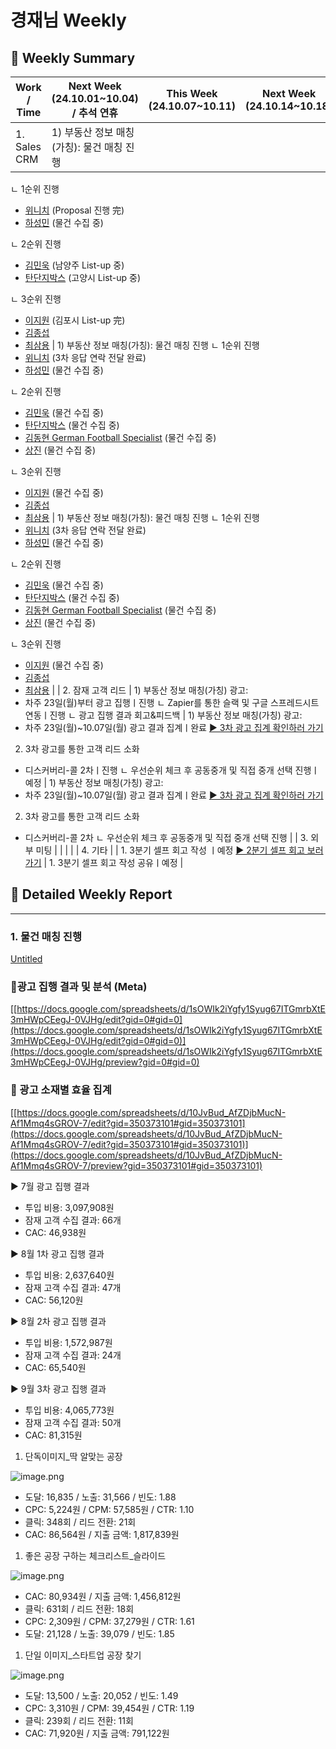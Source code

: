 # 경재님 Weekly

## 📍 Weekly Summary

| Work / Time | Next Week (24.10.01~10.04) / 추석 연휴 | This Week (24.10.07~10.11) | Next Week (24.10.14~10.18) |
| --- | --- | --- | --- |
| 1. Sales CRM | 1) 부동산 정보 매칭(가칭): 물건 매칭 진행
 ㄴ 1순위 진행
- [위니치](%E1%84%8B%E1%85%B1%E1%84%82%E1%85%B5%E1%84%8E%E1%85%B5%2056bdd84430ce4f8e91500bb57f51024f.md) (Proposal 진행 完)
- [하성민](%E1%84%92%E1%85%A1%E1%84%89%E1%85%A5%E1%86%BC%E1%84%86%E1%85%B5%E1%86%AB%2075f2ce683a2745068793ec246813b276.md) (물건 수집 중)

 ㄴ 2순위 진행
- [김민욱](%E1%84%80%E1%85%B5%E1%86%B7%E1%84%86%E1%85%B5%E1%86%AB%E1%84%8B%E1%85%AE%E1%86%A8%2054d6627b01bd401685c04d582cb36c66.md) (남양주 List-up 중)
- [탄단지박스](%E1%84%90%E1%85%A1%E1%86%AB%E1%84%83%E1%85%A1%E1%86%AB%E1%84%8C%E1%85%B5%E1%84%87%E1%85%A1%E1%86%A8%E1%84%89%E1%85%B3%202d8ba24e75414472952a88609b997a09.md) (고양시 List-up 중)

 ㄴ 3순위 진행
- [이지원](%E1%84%8B%E1%85%B5%E1%84%8C%E1%85%B5%E1%84%8B%E1%85%AF%E1%86%AB%20ec4d45ab16a94fceae22b652ad8b5b03.md) (김포시 List-up 完)
- [김종섭](%E1%84%80%E1%85%B5%E1%86%B7%E1%84%8C%E1%85%A9%E1%86%BC%E1%84%89%E1%85%A5%E1%86%B8%20324a6274fa174b1983c95008cc1d91c8.md) 
- [최삼용](%E1%84%8E%E1%85%AC%E1%84%89%E1%85%A1%E1%86%B7%E1%84%8B%E1%85%AD%E1%86%BC%2063bfbae6d225423681f4e822da35f2f6.md)  | 1) 부동산 정보 매칭(가칭): 물건 매칭 진행
 ㄴ 1순위 진행
- [위니치](%E1%84%8B%E1%85%B1%E1%84%82%E1%85%B5%E1%84%8E%E1%85%B5%2056bdd84430ce4f8e91500bb57f51024f.md) (3차 응답 연락 전달 완료)
- [하성민](%E1%84%92%E1%85%A1%E1%84%89%E1%85%A5%E1%86%BC%E1%84%86%E1%85%B5%E1%86%AB%2075f2ce683a2745068793ec246813b276.md) (물건 수집 중)

 ㄴ 2순위 진행
- [김민욱](%E1%84%80%E1%85%B5%E1%86%B7%E1%84%86%E1%85%B5%E1%86%AB%E1%84%8B%E1%85%AE%E1%86%A8%2054d6627b01bd401685c04d582cb36c66.md) (물건 수집 중)
- [탄단지박스](%E1%84%90%E1%85%A1%E1%86%AB%E1%84%83%E1%85%A1%E1%86%AB%E1%84%8C%E1%85%B5%E1%84%87%E1%85%A1%E1%86%A8%E1%84%89%E1%85%B3%202d8ba24e75414472952a88609b997a09.md) (물건 수집 중)
- [김동현 German Football Specialist](%E1%84%80%E1%85%B5%E1%86%B7%E1%84%83%E1%85%A9%E1%86%BC%E1%84%92%E1%85%A7%E1%86%AB%20German%20Football%20Specialist%2010be98ce7f7180c6b59dd55ae7e42310.md) (물건 수집 중)
- [상진](%E1%84%89%E1%85%A1%E1%86%BC%E1%84%8C%E1%85%B5%E1%86%AB%2010ee98ce7f71800ba5bdf8b8e04c56a9.md) (물건 수집 중)

 ㄴ 3순위 진행
- [이지원](%E1%84%8B%E1%85%B5%E1%84%8C%E1%85%B5%E1%84%8B%E1%85%AF%E1%86%AB%20ec4d45ab16a94fceae22b652ad8b5b03.md) (물건 수집 중)
- [김종섭](%E1%84%80%E1%85%B5%E1%86%B7%E1%84%8C%E1%85%A9%E1%86%BC%E1%84%89%E1%85%A5%E1%86%B8%20324a6274fa174b1983c95008cc1d91c8.md) 
- [최삼용](%E1%84%8E%E1%85%AC%E1%84%89%E1%85%A1%E1%86%B7%E1%84%8B%E1%85%AD%E1%86%BC%2063bfbae6d225423681f4e822da35f2f6.md)  | 1) 부동산 정보 매칭(가칭): 물건 매칭 진행
 ㄴ 1순위 진행
- [위니치](%E1%84%8B%E1%85%B1%E1%84%82%E1%85%B5%E1%84%8E%E1%85%B5%2056bdd84430ce4f8e91500bb57f51024f.md) (3차 응답 연락 전달 완료)
- [하성민](%E1%84%92%E1%85%A1%E1%84%89%E1%85%A5%E1%86%BC%E1%84%86%E1%85%B5%E1%86%AB%2075f2ce683a2745068793ec246813b276.md) (물건 수집 중)

 ㄴ 2순위 진행
- [김민욱](%E1%84%80%E1%85%B5%E1%86%B7%E1%84%86%E1%85%B5%E1%86%AB%E1%84%8B%E1%85%AE%E1%86%A8%2054d6627b01bd401685c04d582cb36c66.md) (물건 수집 중)
- [탄단지박스](%E1%84%90%E1%85%A1%E1%86%AB%E1%84%83%E1%85%A1%E1%86%AB%E1%84%8C%E1%85%B5%E1%84%87%E1%85%A1%E1%86%A8%E1%84%89%E1%85%B3%202d8ba24e75414472952a88609b997a09.md) (물건 수집 중)
- [김동현 German Football Specialist](%E1%84%80%E1%85%B5%E1%86%B7%E1%84%83%E1%85%A9%E1%86%BC%E1%84%92%E1%85%A7%E1%86%AB%20German%20Football%20Specialist%2010be98ce7f7180c6b59dd55ae7e42310.md) (물건 수집 중)
- [상진](%E1%84%89%E1%85%A1%E1%86%BC%E1%84%8C%E1%85%B5%E1%86%AB%2010ee98ce7f71800ba5bdf8b8e04c56a9.md) (물건 수집 중)

 ㄴ 3순위 진행
- [이지원](%E1%84%8B%E1%85%B5%E1%84%8C%E1%85%B5%E1%84%8B%E1%85%AF%E1%86%AB%20ec4d45ab16a94fceae22b652ad8b5b03.md) (물건 수집 중)
- [김종섭](%E1%84%80%E1%85%B5%E1%86%B7%E1%84%8C%E1%85%A9%E1%86%BC%E1%84%89%E1%85%A5%E1%86%B8%20324a6274fa174b1983c95008cc1d91c8.md) 
- [최삼용](%E1%84%8E%E1%85%AC%E1%84%89%E1%85%A1%E1%86%B7%E1%84%8B%E1%85%AD%E1%86%BC%2063bfbae6d225423681f4e822da35f2f6.md)  |
| 2. 잠재 고객 리드 | 1) 부동산 정보 매칭(가칭) 광고: 
- 차주 23일(월)부터 광고 집행ㅣ진행
 ㄴ Zapier를 통한 슬랙 및 구글 스프레드시트 연동ㅣ진행
 ㄴ 광고 집행 결과 회고&피드백 | 1) 부동산 정보 매칭(가칭) 광고: 
- 차주 23일(월)~10.07일(월) 광고 결과 집계ㅣ완료
[▶️ 3차 광고 집계 확인하러 가기](https://www.notion.so/3-119e98ce7f718020a417d686a1963a04?pvs=21)

2) 3차 광고를 통한 고객 리드 소화
- 디스커버리-콜 2차ㅣ진행
ㄴ 우선순위 체크 후 공동중개 및 직접 중개 선택 진행ㅣ예정  | 1) 부동산 정보 매칭(가칭) 광고: 
- 차주 23일(월)~10.07일(월) 광고 결과 집계ㅣ완료
[▶️ 3차 광고 집계 확인하러 가기](https://www.notion.so/3-119e98ce7f718020a417d686a1963a04?pvs=21)

2) 3차 광고를 통한 고객 리드 소화
- 디스커버리-콜 2차
ㄴ 우선순위 체크 후 공동중개 및 직접 중개 선택 진행  |
| 3. 외부 미팅 |  |  |  |
| 4. 기타 |  | 1. 3분기 셀프 회고 작성 ㅣ예정
[▶️ 2분기 셀프 회고 보러 가기](https://www.notion.so/b06c5df130084ffe9e9af8e29f285830?pvs=21) | 1. 3분기 셀프 회고 작성 공유ㅣ예정 |

## 📍 Detailed Weekly Report

---

### 1. 물건 매칭 진행

[Untitled](Untitled%20119e98ce7f7181a8aae0f3f81ce9ce6c.csv)

### 📍광고 집행 결과 및 분석 (Meta)

[[https://docs.google.com/spreadsheets/d/1sOWIk2iYgfy1Syug67ITGmrbXtE3mHWpCEegJ-0VJHg/edit?gid=0#gid=0](https://docs.google.com/spreadsheets/d/1sOWIk2iYgfy1Syug67ITGmrbXtE3mHWpCEegJ-0VJHg/edit?gid=0#gid=0)](https://docs.google.com/spreadsheets/d/1sOWIk2iYgfy1Syug67ITGmrbXtE3mHWpCEegJ-0VJHg/preview?gid=0#gid=0)

### 📍 광고 소재별 효율 집계

[[https://docs.google.com/spreadsheets/d/10JvBud_AfZDjbMucN-Af1Mmq4sGROV-7/edit?gid=350373101#gid=350373101](https://docs.google.com/spreadsheets/d/10JvBud_AfZDjbMucN-Af1Mmq4sGROV-7/edit?gid=350373101#gid=350373101)](https://docs.google.com/spreadsheets/d/10JvBud_AfZDjbMucN-Af1Mmq4sGROV-7/preview?gid=350373101#gid=350373101)

▶️ 7월 광고 집행 결과

- 투입 비용: 3,097,908원
- 잠재 고객 수집 결과: 66개
- CAC: 46,938원

▶️ 8월 1차 광고 집행 결과

- 투입 비용: 2,637,640원
- 잠재 고객 수집 결과: 47개
- CAC: 56,120원

▶️ 8월 2차 광고 집행 결과

- 투입 비용: 1,572,987원
- 잠재 고객 수집 결과: 24개
- CAC: 65,540원

▶️ 9월 3차 광고 집행 결과

- 투입 비용: 4,065,773원
- 잠재 고객 수집 결과: 50개
- CAC: 81,315원

1. 단독이미지_딱 알맞는 공장

![image.png](image%2041.png)

- 도달: 16,835 / 노출: 31,566 / 빈도: 1.88
- CPC: 5,224원 / CPM: 57,585원 / CTR: 1.10
- 클릭: 348회 / 리드 전환: 21회
- CAC: 86,564원 / 지출 금액: 1,817,839원

1. 좋은 공장 구하는 체크리스트_슬라이드 

![image.png](image%2042.png)

- CAC: 80,934원 / 지출 금액: 1,456,812원
- 클릭: 631회 / 리드 전환: 18회
- CPC: 2,309원 / CPM: 37,279원 / CTR: 1.61
- 도달: 21,128 / 노출: 39,079 / 빈도: 1.85

1. 단일 이미지_스타트업 공장 찾기

![image.png](e5d453ec-d531-4a44-ae74-d2f6b7c7cb88.png)

- 도달: 13,500 / 노출: 20,052 / 빈도: 1.49
- CPC: 3,310원 / CPM: 39,454원 / CTR: 1.19
- 클릭: 239회 / 리드 전환: 11회
- CAC: 71,920원 / 지출 금액: 791,122원